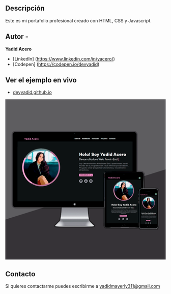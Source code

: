 ## Descripción

Este es mi portafolio profesional creado con HTML, CSS y Javascript.

## Autor -
**Yadid Acero**

* [LinkedIn] (https://www.linkedin.com/in/yacero/)
* [Codepen] (https://codepen.io/devyadid)

## Ver el ejemplo en vivo
- [devyadid.github.io](https://devyadid.github.io/)


![](https://github.com/devyadid/devyadid.github.io/blob/main/assets/projects/projects_portfolio_cover.png)

## Contacto
Si quieres contactarme puedes escribirme a yadidmayerly311@gmail.com
